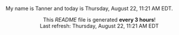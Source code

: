 My name is Tanner and today is Thursday, August 22, 11:21 AM EDT.

<p align="center">This <i>README</i> file is generated <b>every 3 hours</b>!</br>Last refresh: Thursday, August 22, 11:21 AM EDT<br /></p>
